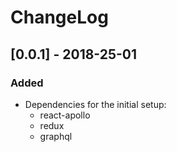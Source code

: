 # ChangeLog

## [0.0.1] - 2018-25-01

### Added
- Dependencies for the initial setup:
  * react-apollo
  * redux
  * graphql